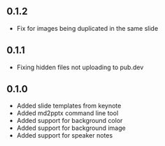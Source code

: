## 0.1.2

- Fix for images being duplicated in the same slide

## 0.1.1

- Fixing hidden files not uploading to pub.dev

## 0.1.0

- Added slide templates from keynote
- Added md2pptx command line tool
- Added support for background color
- Added support for background image
- Added support for speaker notes
